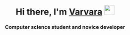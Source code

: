 <h1 align="center">Hi there, I'm <a href="https://daniilshat.ru/" target="_blank">Varvara</a> 
<img src="https://github.com/blackcater/blackcater/raw/main/images/Hi.gif" height="32"/></h1>
<h3 align="center">Computer science student and novice developer</h3>
<!--

[![codewars](https://www.codewars.com/users/VarvaraKurakova/badges/large)](https://www.codewars.com/users/VarvaraKurakova)   

[![KnlnKS's LeetCode stats](https://leetcode-stats-six.vercel.app/api?username=kurakovavr)](https://github.com/KnlnKS/leetcode-stats)


- 🔭 I’m currently working on ...
- 🌱 I’m currently learning ...
- 👯 I’m looking to collaborate on ...
- 🤔 I’m looking for help with ...
- 💬 Ask me about ...
- 📫 How to reach me: ...
- 😄 Pronouns: ...
- ⚡ Fun fact: ...
-->

